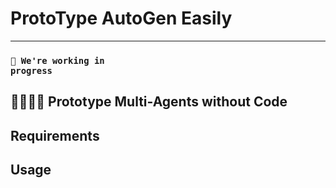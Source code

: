 # ProtoType AutoGen Easily 

---

### <code>🚧 We're working in progress</code>


## 👨‍👩‍👦‍👦 Prototype Multi-Agents without Code

## Requirements

## Usage


